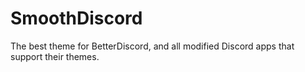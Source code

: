 # SmoothDiscord
The best theme for BetterDiscord, and all modified Discord apps that support their themes.
